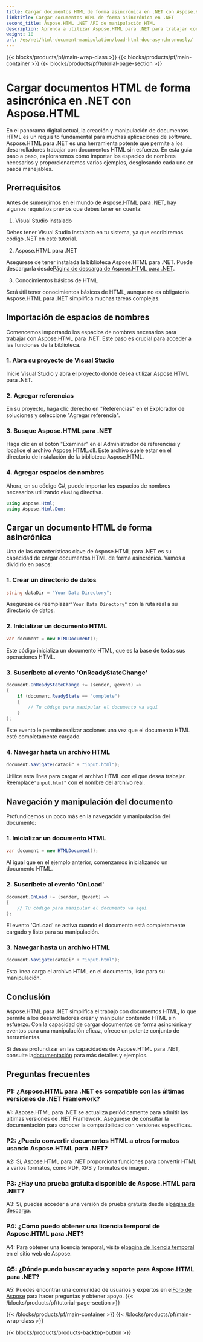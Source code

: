 ```yaml
---
title: Cargar documentos HTML de forma asincrónica en .NET con Aspose.HTML
linktitle: Cargar documentos HTML de forma asincrónica en .NET
second_title: Aspose.HTML .NET API de manipulación HTML
description: Aprenda a utilizar Aspose.HTML para .NET para trabajar con documentos HTML. Guía paso a paso con ejemplos y preguntas frecuentes para desarrolladores.
weight: 10
url: /es/net/html-document-manipulation/load-html-doc-asynchronously/
---
```


{{< blocks/products/pf/main-wrap-class >}}
{{< blocks/products/pf/main-container >}}
{{< blocks/products/pf/tutorial-page-section >}}

# Cargar documentos HTML de forma asincrónica en .NET con Aspose.HTML


En el panorama digital actual, la creación y manipulación de documentos HTML es un requisito fundamental para muchas aplicaciones de software. Aspose.HTML para .NET es una herramienta potente que permite a los desarrolladores trabajar con documentos HTML sin esfuerzo. En esta guía paso a paso, exploraremos cómo importar los espacios de nombres necesarios y proporcionaremos varios ejemplos, desglosando cada uno en pasos manejables.

## Prerrequisitos

Antes de sumergirnos en el mundo de Aspose.HTML para .NET, hay algunos requisitos previos que debes tener en cuenta:

1. Visual Studio instalado

Debes tener Visual Studio instalado en tu sistema, ya que escribiremos código .NET en este tutorial.

2. Aspose.HTML para .NET

 Asegúrese de tener instalada la biblioteca Aspose.HTML para .NET. Puede descargarla desde[Página de descarga de Aspose.HTML para .NET](https://releases.aspose.com/html/net/).

3. Conocimientos básicos de HTML

Será útil tener conocimientos básicos de HTML, aunque no es obligatorio. Aspose.HTML para .NET simplifica muchas tareas complejas.

## Importación de espacios de nombres

Comencemos importando los espacios de nombres necesarios para trabajar con Aspose.HTML para .NET. Este paso es crucial para acceder a las funciones de la biblioteca.

### 1. Abra su proyecto de Visual Studio

Inicie Visual Studio y abra el proyecto donde desea utilizar Aspose.HTML para .NET.

### 2. Agregar referencias

En su proyecto, haga clic derecho en "Referencias" en el Explorador de soluciones y seleccione "Agregar referencia".

### 3. Busque Aspose.HTML para .NET

Haga clic en el botón "Examinar" en el Administrador de referencias y localice el archivo Aspose.HTML.dll. Este archivo suele estar en el directorio de instalación de la biblioteca Aspose.HTML.

### 4. Agregar espacios de nombres

 Ahora, en su código C#, puede importar los espacios de nombres necesarios utilizando el`using` directiva.

```csharp
using Aspose.Html;
using Aspose.Html.Dom;
```

## Cargar un documento HTML de forma asincrónica

Una de las características clave de Aspose.HTML para .NET es su capacidad de cargar documentos HTML de forma asincrónica. Vamos a dividirlo en pasos:

### 1. Crear un directorio de datos

```csharp
string dataDir = "Your Data Directory";
```

 Asegúrese de reemplazar`"Your Data Directory"` con la ruta real a su directorio de datos.

### 2. Inicializar un documento HTML

```csharp
var document = new HTMLDocument();
```

Este código inicializa un documento HTML, que es la base de todas sus operaciones HTML.

### 3. Suscríbete al evento 'OnReadyStateChange'

```csharp
document.OnReadyStateChange += (sender, @event) =>
{
    if (document.ReadyState == "complete")
    {
        // Tu código para manipular el documento va aquí
    }
};
```

Este evento le permite realizar acciones una vez que el documento HTML esté completamente cargado.

### 4. Navegar hasta un archivo HTML

```csharp
document.Navigate(dataDir + "input.html");
```

 Utilice esta línea para cargar el archivo HTML con el que desea trabajar. Reemplace`"input.html"` con el nombre del archivo real.

## Navegación y manipulación del documento

Profundicemos un poco más en la navegación y manipulación del documento:

### 1. Inicializar un documento HTML

```csharp
var document = new HTMLDocument();
```

Al igual que en el ejemplo anterior, comenzamos inicializando un documento HTML.

### 2. Suscríbete al evento 'OnLoad'

```csharp
document.OnLoad += (sender, @event) =>
{
    // Tu código para manipular el documento va aquí
};
```

El evento 'OnLoad' se activa cuando el documento está completamente cargado y listo para su manipulación.

### 3. Navegar hasta un archivo HTML

```csharp
document.Navigate(dataDir + "input.html");
```

Esta línea carga el archivo HTML en el documento, listo para su manipulación.

## Conclusión

Aspose.HTML para .NET simplifica el trabajo con documentos HTML, lo que permite a los desarrolladores crear y manipular contenido HTML sin esfuerzo. Con la capacidad de cargar documentos de forma asincrónica y eventos para una manipulación eficaz, ofrece un potente conjunto de herramientas.

 Si desea profundizar en las capacidades de Aspose.HTML para .NET, consulte la[documentación](https://reference.aspose.com/html/net/) para más detalles y ejemplos.

## Preguntas frecuentes

### P1: ¿Aspose.HTML para .NET es compatible con las últimas versiones de .NET Framework?

A1: Aspose.HTML para .NET se actualiza periódicamente para admitir las últimas versiones de .NET Framework. Asegúrese de consultar la documentación para conocer la compatibilidad con versiones específicas.

### P2: ¿Puedo convertir documentos HTML a otros formatos usando Aspose.HTML para .NET?

A2: Sí, Aspose.HTML para .NET proporciona funciones para convertir HTML a varios formatos, como PDF, XPS y formatos de imagen.

### P3: ¿Hay una prueba gratuita disponible de Aspose.HTML para .NET?

 A3: Sí, puedes acceder a una versión de prueba gratuita desde el[página de descarga](https://releases.aspose.com/).

### P4: ¿Cómo puedo obtener una licencia temporal de Aspose.HTML para .NET?

 A4: Para obtener una licencia temporal, visite el[página de licencia temporal](https://purchase.aspose.com/temporary-license/) en el sitio web de Aspose.

### Q5: ¿Dónde puedo buscar ayuda y soporte para Aspose.HTML para .NET?

 A5: Puedes encontrar una comunidad de usuarios y expertos en el[Foro de Aspose](https://forum.aspose.com/) para hacer preguntas y obtener apoyo.
{{< /blocks/products/pf/tutorial-page-section >}}

{{< /blocks/products/pf/main-container >}}
{{< /blocks/products/pf/main-wrap-class >}}

{{< blocks/products/products-backtop-button >}}
